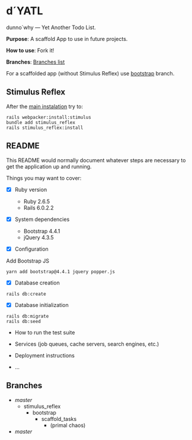 # d´YATL

dunno´why — Yet Another Todo List.

**Purpose**: A scaffold App to use in future projects.

**How to use**: Fork it!

**Branches**: [Branches list](#branches)

For a scaffolded app (without Stimulus Reflex) use [bootstrap](#branches) branch.

## Stimulus Reflex

After the [main instalation](#readme) try to:

```
rails webpacker:install:stimulus
bundle add stimulus_reflex
rails stimulus_reflex:install
```

## README

This README would normally document whatever steps are necessary to get the
application up and running.

Things you may want to cover:

* [x] Ruby version

  - Ruby  2.6.5
  - Rails 6.0.2.2


* [x] System dependencies

  - Bootstrap 4.4.1
  - jQuery 4.3.5


* [x] Configuration

Add Bootstrap JS

```
yarn add bootstrap@4.4.1 jquery popper.js
```

* [x] Database creation

```
rails db:create
```

* [x] Database initialization

```
rails db:migrate
rails db:seed
```

* How to run the test suite

* Services (job queues, cache servers, search engines, etc.)

* Deployment instructions

* ...

## Branches

- _master_
  - stimulus_reflex
    - bootstrap
      - scaffold_tasks
        - (primal chaos)
- _master_

<!--
## Draft

### scaffold_tasks

```
rails db:create

rails g scaffold Task title completed_at:datetime
rake db:migrate
```

[routes.rb](config/routes.rb)

```
root to: "tasks#index"
```

```
rails s
```

### bootstrap

[Gemfile](Gemfile)
```
gem 'bootstrap', '~> 4.4', '>= 4.4.1'
```
...

```
yarn add bootstrap@4.4.1 jquery popper.js
```

```
# config/webpack/environment.js

const { environment } = require('@rails/webpacker')

const webpack = require('webpack')
environment.plugins.append('Provide', new webpack.ProvidePlugin({
  $: 'jquery',
  jQuery: 'jquery',
  Popper: ['popper.js', 'default']
}))

module.exports = environment
```

```
# app/javascript/packs/application.js - add require("bootstrap") under the 'channels'

require("@rails/ujs").start()
require("turbolinks").start()
require("@rails/activestorage").start()
require("channels")
require("bootstrap")
```

### Fill db

```
rails db:seed
```
-->
